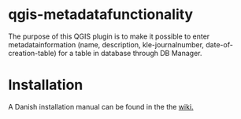 ﻿# qgis-metadatafunctionality
The purpose of this QGIS plugin is to make it possible to enter metadatainformation (name, description, kle-journalnumber, date-of-creation-table) for a table in database through DB Manager.

# Installation
A Danish installation manual can be found in the the [wiki.](https://github.com/gizih/qgis-metadatafunctionality/wiki)
